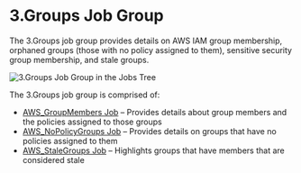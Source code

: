 # 3.Groups Job Group

The 3.Groups job group provides details on AWS IAM group membership, orphaned groups (those with no policy assigned to them), sensitive security group membership, and stale groups.

![3.Groups Job Group in the Jobs Tree](/img/product_docs/accessanalyzer/accessanalyzer/enterpriseauditor/admin/hostmanagement/jobstree.png)

The 3.Groups job group is comprised of:

- [AWS\_GroupMembers Job](/docs/accessanalyzer/accessanalyzer/enterpriseauditor/solutions/aws/groups/aws_groupmembers.md) – Provides details about group members and the policies assigned to those groups
- [AWS\_NoPolicyGroups Job](/docs/accessanalyzer/accessanalyzer/enterpriseauditor/solutions/aws/groups/aws_nopolicygroups.md) – Provides details on groups that have no policies assigned to them
- [AWS\_StaleGroups Job](/docs/accessanalyzer/accessanalyzer/enterpriseauditor/solutions/aws/groups/aws_stalegroups.md) – Highlights groups that have members that are considered stale
